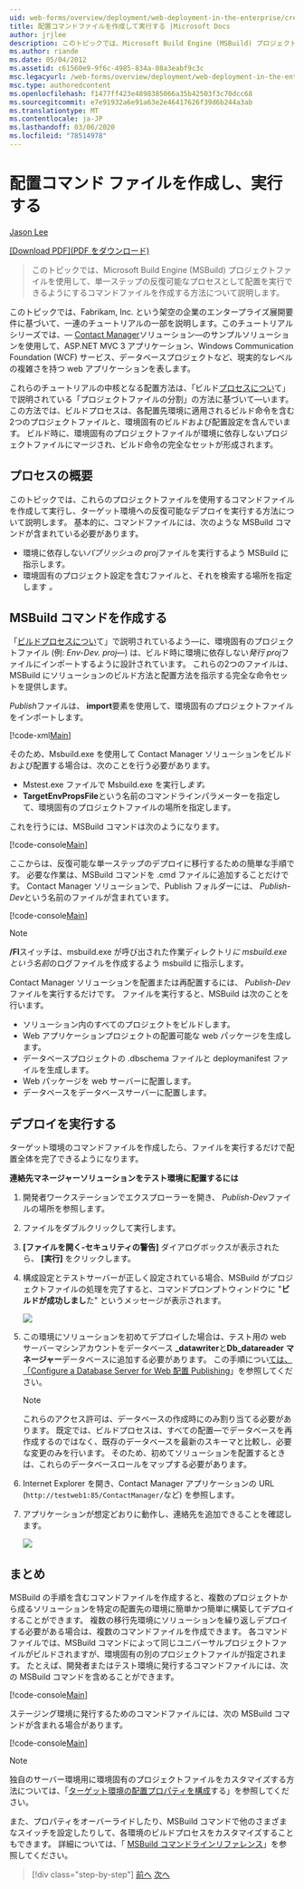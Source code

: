 ```yaml
---
uid: web-forms/overview/deployment/web-deployment-in-the-enterprise/creating-and-running-a-deployment-command-file
title: 配置コマンドファイルを作成して実行する |Microsoft Docs
author: jrjlee
description: このトピックでは、Microsoft Build Engine (MSBuild) プロジェクトファイルを使用してデプロイを実行できるようにするコマンドファイルを作成する方法について説明します。
ms.author: riande
ms.date: 05/04/2012
ms.assetid: c61560e9-9f6c-4985-834a-08a3eabf9c3c
msc.legacyurl: /web-forms/overview/deployment/web-deployment-in-the-enterprise/creating-and-running-a-deployment-command-file
msc.type: authoredcontent
ms.openlocfilehash: f1477ff423e4898385066a35b42503f3c70dcc68
ms.sourcegitcommit: e7e91932a6e91a63e2e46417626f39d6b244a3ab
ms.translationtype: MT
ms.contentlocale: ja-JP
ms.lasthandoff: 03/06/2020
ms.locfileid: "78514978"
---
```

# <a name="creating-and-running-a-deployment-command-file"></a>配置コマンド ファイルを作成し、実行する

[Jason Lee](https://github.com/jrjlee)

[[Download PDF]\(PDF をダウンロード\)](https://msdnshared.blob.core.windows.net/media/MSDNBlogsFS/prod.evol.blogs.msdn.com/CommunityServer.Blogs.Components.WeblogFiles/00/00/00/63/56/8130.DeployingWebAppsInEnterpriseScenarios.pdf)

> このトピックでは、Microsoft Build Engine (MSBuild) プロジェクトファイルを使用して、単一ステップの反復可能なプロセスとして配置を実行できるようにするコマンドファイルを作成する方法について説明します。

このトピックでは、Fabrikam, Inc. という架空の企業のエンタープライズ展開要件に基づいて、一連のチュートリアルの一部を説明します。このチュートリアルシリーズでは、&#x2014; [Contact Manager](the-contact-manager-solution.md)ソリューション&#x2014;のサンプルソリューションを使用して、ASP.NET MVC 3 アプリケーション、Windows Communication Foundation (WCF) サービス、データベースプロジェクトなど、現実的なレベルの複雑さを持つ web アプリケーションを表します。

これらのチュートリアルの中核となる配置方法は、「ビルド[プロセスについ](understanding-the-build-process.md)て」で説明されている「プロジェクトファイルの分割」の方法に基づいて&#x2014;います。この方法では、ビルドプロセスは、各配置先環境に適用されるビルド命令を含む2つのプロジェクトファイルと、環境固有のビルドおよび配置設定を含んでいます。 ビルド時に、環境固有のプロジェクトファイルが環境に依存しないプロジェクトファイルにマージされ、ビルド命令の完全なセットが形成されます。

## <a name="process-overview"></a>プロセスの概要

このトピックでは、これらのプロジェクトファイルを使用するコマンドファイルを作成して実行し、ターゲット環境への反復可能なデプロイを実行する方法について説明します。 基本的に、コマンドファイルには、次のような MSBuild コマンドが含まれている必要があります。

- 環境に依存しない*パブリッシュの proj*ファイルを実行するよう MSBuild に指示します。
- 環境固有のプロジェクト設定を含むファイルと、それを検索する場所を指定します *。*

## <a name="create-an-msbuild-command"></a>MSBuild コマンドを作成する

「[ビルドプロセスについ](understanding-the-build-process.md)て」で説明されているよう&#x2014;に、環境固有のプロジェクトファイル (例: *Env-Dev. proj*&#x2014;) は、ビルド時に環境に依存しない*発行 proj*ファイルにインポートするように設計されています。 これらの2つのファイルは、MSBuild にソリューションのビルド方法と配置方法を指示する完全な命令セットを提供します。

*Publish*ファイルは、 **import**要素を使用して、環境固有のプロジェクトファイルをインポートします。

[!code-xml[Main](creating-and-running-a-deployment-command-file/samples/sample1.xml)]

そのため、Msbuild.exe を使用して Contact Manager ソリューションをビルドおよび配置する場合は、次のことを行う必要があります。

- Mstest.exe ファイルで Msbuild.exe を実行し*ます。*
- **TargetEnvPropsFile**という名前のコマンドラインパラメーターを指定して、環境固有のプロジェクトファイルの場所を指定します。

これを行うには、MSBuild コマンドは次のようになります。

[!code-console[Main](creating-and-running-a-deployment-command-file/samples/sample2.cmd)]

ここからは、反復可能な単一ステップのデプロイに移行するための簡単な手順です。 必要な作業は、MSBuild コマンドを .cmd ファイルに追加することだけです。 Contact Manager ソリューションで、Publish フォルダーには、 *Publish-Dev*という名前のファイルが含まれています。

[!code-console[Main](creating-and-running-a-deployment-command-file/samples/sample3.cmd)]

> [!NOTE]
> **/Fl**スイッチは、msbuild.exe が呼び出された作業ディレクトリ*に msbuild.exe という名前*のログファイルを作成するよう msbuild に指示します。

Contact Manager ソリューションを配置または再配置するには、 *Publish-Dev*ファイルを実行するだけです。 ファイルを実行すると、MSBuild は次のことを行います。

- ソリューション内のすべてのプロジェクトをビルドします。
- Web アプリケーションプロジェクトの配置可能な web パッケージを生成します。
- データベースプロジェクトの .dbschema ファイルと deploymanifest ファイルを生成します。
- Web パッケージを web サーバーに配置します。
- データベースをデータベースサーバーに配置します。

## <a name="run-the-deployment"></a>デプロイを実行する

ターゲット環境のコマンドファイルを作成したら、ファイルを実行するだけで配置全体を完了できるようになります。

**連絡先マネージャーソリューションをテスト環境に配置するには**

1. 開発者ワークステーションでエクスプローラーを開き、 *Publish-Dev*ファイルの場所を参照します。
2. ファイルをダブルクリックして実行します。
3. **[ファイルを開く-セキュリティの警告]** ダイアログボックスが表示されたら、 **[実行]** をクリックします。
4. 構成設定とテストサーバーが正しく設定されている場合、MSBuild がプロジェクトファイルの処理を完了すると、コマンドプロンプトウィンドウに "**ビルドが成功しまし**た" というメッセージが表示されます。

    ![](creating-and-running-a-deployment-command-file/_static/image1.png)
5. この環境にソリューションを初めてデプロイした場合は、テスト用の web サーバーマシンアカウントをデータベース **\_datawriter**と**Db\_datareader** **マネージャー**データベースに追加する必要があります。 この手順につい[ては、「Configure a Database Server for Web 配置 Publishing](../configuring-server-environments-for-web-deployment/configuring-a-database-server-for-web-deploy-publishing.md)」を参照してください。

    > [!NOTE]
    > これらのアクセス許可は、データベースの作成時にのみ割り当てる必要があります。 既定では、ビルドプロセスは、すべての配置&#x2014;でデータベースを再作成するのではなく、既存のデータベースを最新のスキーマと比較し、必要な変更のみを行います。 そのため、初めてソリューションを配置するときは、これらのデータベースロールをマップする必要があります。
6. Internet Explorer を開き、Contact Manager アプリケーションの URL (`http://testweb1:85/ContactManager/`など) を参照します。
7. アプリケーションが想定どおりに動作し、連絡先を追加できることを確認します。

    ![](creating-and-running-a-deployment-command-file/_static/image2.png)

## <a name="conclusion"></a>まとめ

MSBuild の手順を含むコマンドファイルを作成すると、複数のプロジェクトから成るソリューションを特定の配置先の環境に簡単かつ簡単に構築してデプロイすることができます。 複数の移行先環境にソリューションを繰り返しデプロイする必要がある場合は、複数のコマンドファイルを作成できます。 各コマンドファイルでは、MSBuild コマンドによって同じユニバーサルプロジェクトファイルがビルドされますが、環境固有の別のプロジェクトファイルが指定されます。 たとえば、開発者またはテスト環境に発行するコマンドファイルには、次の MSBuild コマンドを含めることができます。

[!code-console[Main](creating-and-running-a-deployment-command-file/samples/sample4.cmd)]

ステージング環境に発行するためのコマンドファイルには、次の MSBuild コマンドが含まれる場合があります。

[!code-console[Main](creating-and-running-a-deployment-command-file/samples/sample5.cmd)]

> [!NOTE]
> 独自のサーバー環境用に環境固有のプロジェクトファイルをカスタマイズする方法については、「[ターゲット環境の配置プロパティを構成](../configuring-server-environments-for-web-deployment/configuring-deployment-properties-for-a-target-environment.md)する」を参照してください。

また、プロパティをオーバーライドしたり、MSBuild コマンドで他のさまざまなスイッチを設定したりして、各環境のビルドプロセスをカスタマイズすることもできます。 詳細については、「 [MSBuild コマンドラインリファレンス](https://msdn.microsoft.com/library/ms164311.aspx)」を参照してください。

> [!div class="step-by-step"]
> [前へ](deploying-database-projects.md)
> [次へ](manually-installing-web-packages.md)
